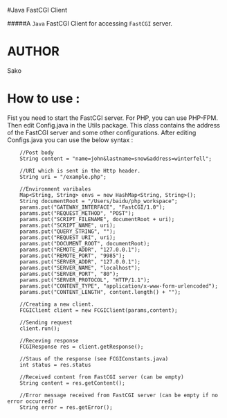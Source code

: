 
#Java FastCGI Client

#####A `Java` FastCGI Client for accessing `FastCGI` server.


AUTHOR
================

Sako


How to use :
========================
Fist you need to start the FastCGI server. For PHP, you can use PHP-FPM. Then edit Config.java in the Utils package. This class contains
the address of the FastCGI server and some other configurations. After editing Configs.java you can use the below syntax :

        //Post body
        String content = "name=john&lastname=snow&address=winterfell";
        
        //URI which is sent in the Http header.
        String uri = "/example.php";

        //Environment varibales
        Map<String, String> envs = new HashMap<String, String>();
        String documentRoot = "/Users/baidu/php_workspace";
        params.put("GATEWAY_INTERFACE", "FastCGI/1.0");
        params.put("REQUEST_METHOD", "POST");
        params.put("SCRIPT_FILENAME", documentRoot + uri);
        params.put("SCRIPT_NAME", uri);
        params.put("QUERY_STRING", "");
        params.put("REQUEST_URI", uri);
        params.put("DOCUMENT_ROOT", documentRoot);
        params.put("REMOTE_ADDR", "127.0.0.1");
        params.put("REMOTE_PORT", "9985");
        params.put("SERVER_ADDR", "127.0.0.1");
        params.put("SERVER_NAME", "localhost");
        params.put("SERVER_PORT", "80");
        params.put("SERVER_PROTOCOL", "HTTP/1.1");
        params.put("CONTENT_TYPE", "application/x-www-form-urlencoded");
        params.put("CONTENT_LENGTH", content.length() + "");

        //Creating a new client.
        FCGIClient client = new FCGIClient(params,content);

        //Sending request
        client.run();
        
        //Receving response
        FCGIResponse res = client.getResponse();

        //Staus of the response (see FCGIConstants.java)
        int status = res.status

        //Received content from FastCGI server (can be empty)
        String content = res.getContent();

        //Error message received from FastCGI server (can be empty if no error occurred)
        String error = res.getError();